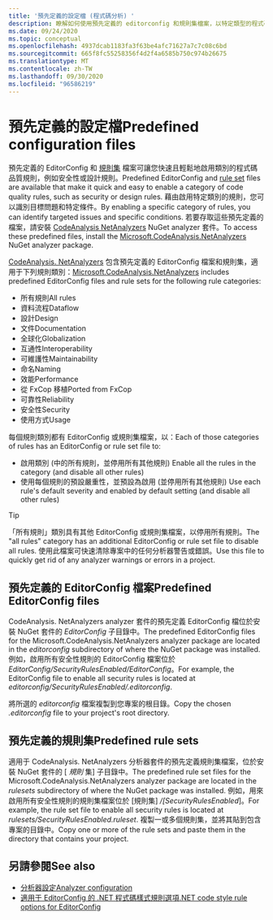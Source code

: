 ```yaml
---
title: '預先定義的設定檔 (程式碼分析) '
description: 瞭解如何使用預先定義的 editorconfig 和規則集檔案，以特定類型的程式碼分析為目標。
ms.date: 09/24/2020
ms.topic: conceptual
ms.openlocfilehash: 4937dcab1183fa3f63be4afc71627a7c7c08c6bd
ms.sourcegitcommit: 665f8fc55258356f4d2f4a6585b750c974b26675
ms.translationtype: MT
ms.contentlocale: zh-TW
ms.lasthandoff: 09/30/2020
ms.locfileid: "96586219"
---
```

# <a name="predefined-configuration-files"></a><span data-ttu-id="62a17-103">預先定義的設定檔</span><span class="sxs-lookup"><span data-stu-id="62a17-103">Predefined configuration files</span></span>

<span data-ttu-id="62a17-104">預先定義的 EditorConfig 和 [規則集](/visualstudio/code-quality/using-rule-sets-to-group-code-analysis-rules) 檔案可讓您快速且輕鬆地啟用類別的程式碼品質規則，例如安全性或設計規則。</span><span class="sxs-lookup"><span data-stu-id="62a17-104">Predefined EditorConfig and [rule set](/visualstudio/code-quality/using-rule-sets-to-group-code-analysis-rules) files are available that make it quick and easy to enable a category of code quality rules, such as security or design rules.</span></span> <span data-ttu-id="62a17-105">藉由啟用特定類別的規則，您可以識別目標問題和特定條件。</span><span class="sxs-lookup"><span data-stu-id="62a17-105">By enabling a specific category of rules, you can identify targeted issues and specific conditions.</span></span> <span data-ttu-id="62a17-106">若要存取這些預先定義的檔案，請安裝 [CodeAnalysis NetAnalyzers](https://github.com/dotnet/roslyn-analyzers#microsoftcodeanalysisnetanalyzers) NuGet analyzer 套件。</span><span class="sxs-lookup"><span data-stu-id="62a17-106">To access these predefined files, install the [Microsoft.CodeAnalysis.NetAnalyzers](https://github.com/dotnet/roslyn-analyzers#microsoftcodeanalysisnetanalyzers) NuGet analyzer package.</span></span>

<span data-ttu-id="62a17-107">[CodeAnalysis. NetAnalyzers](https://github.com/dotnet/roslyn-analyzers#microsoftcodeanalysisnetanalyzers) 包含預先定義的 EditorConfig 檔案和規則集，適用于下列規則類別：</span><span class="sxs-lookup"><span data-stu-id="62a17-107">[Microsoft.CodeAnalysis.NetAnalyzers](https://github.com/dotnet/roslyn-analyzers#microsoftcodeanalysisnetanalyzers) includes predefined EditorConfig files and rule sets for the following rule categories:</span></span>

- <span data-ttu-id="62a17-108">所有規則</span><span class="sxs-lookup"><span data-stu-id="62a17-108">All rules</span></span>
- <span data-ttu-id="62a17-109">資料流程</span><span class="sxs-lookup"><span data-stu-id="62a17-109">Dataflow</span></span>
- <span data-ttu-id="62a17-110">設計</span><span class="sxs-lookup"><span data-stu-id="62a17-110">Design</span></span>
- <span data-ttu-id="62a17-111">文件</span><span class="sxs-lookup"><span data-stu-id="62a17-111">Documentation</span></span>
- <span data-ttu-id="62a17-112">全球化</span><span class="sxs-lookup"><span data-stu-id="62a17-112">Globalization</span></span>
- <span data-ttu-id="62a17-113">互通性</span><span class="sxs-lookup"><span data-stu-id="62a17-113">Interoperability</span></span>
- <span data-ttu-id="62a17-114">可維護性</span><span class="sxs-lookup"><span data-stu-id="62a17-114">Maintainability</span></span>
- <span data-ttu-id="62a17-115">命名</span><span class="sxs-lookup"><span data-stu-id="62a17-115">Naming</span></span>
- <span data-ttu-id="62a17-116">效能</span><span class="sxs-lookup"><span data-stu-id="62a17-116">Performance</span></span>
- <span data-ttu-id="62a17-117">從 FxCop 移植</span><span class="sxs-lookup"><span data-stu-id="62a17-117">Ported from FxCop</span></span>
- <span data-ttu-id="62a17-118">可靠性</span><span class="sxs-lookup"><span data-stu-id="62a17-118">Reliability</span></span>
- <span data-ttu-id="62a17-119">安全性</span><span class="sxs-lookup"><span data-stu-id="62a17-119">Security</span></span>
- <span data-ttu-id="62a17-120">使用方式</span><span class="sxs-lookup"><span data-stu-id="62a17-120">Usage</span></span>

<span data-ttu-id="62a17-121">每個規則類別都有 EditorConfig 或規則集檔案，以：</span><span class="sxs-lookup"><span data-stu-id="62a17-121">Each of those categories of rules has an EditorConfig or rule set file to:</span></span>

- <span data-ttu-id="62a17-122">啟用類別 (中的所有規則，並停用所有其他規則) </span><span class="sxs-lookup"><span data-stu-id="62a17-122">Enable all the rules in the category (and disable all other rules)</span></span>
- <span data-ttu-id="62a17-123">使用每個規則的預設嚴重性，並預設為啟用 (並停用所有其他規則) </span><span class="sxs-lookup"><span data-stu-id="62a17-123">Use each rule's default severity and enabled by default setting (and disable all other rules)</span></span>

> [!TIP]
> <span data-ttu-id="62a17-124">「所有規則」類別具有其他 EditorConfig 或規則集檔案，以停用所有規則。</span><span class="sxs-lookup"><span data-stu-id="62a17-124">The "all rules" category has an additional EditorConfig or rule set file to disable all rules.</span></span> <span data-ttu-id="62a17-125">使用此檔案可快速清除專案中的任何分析器警告或錯誤。</span><span class="sxs-lookup"><span data-stu-id="62a17-125">Use this file to quickly get rid of any analyzer warnings or errors in a project.</span></span>

## <a name="predefined-editorconfig-files"></a><span data-ttu-id="62a17-126">預先定義的 EditorConfig 檔案</span><span class="sxs-lookup"><span data-stu-id="62a17-126">Predefined EditorConfig files</span></span>

<span data-ttu-id="62a17-127">CodeAnalysis. NetAnalyzers analyzer 套件的預先定義 EditorConfig 檔位於安裝 NuGet 套件的 *EditorConfig* 子目錄中。</span><span class="sxs-lookup"><span data-stu-id="62a17-127">The predefined EditorConfig files for the Microsoft.CodeAnalysis.NetAnalyzers analyzer package are located in the *editorconfig* subdirectory of where the NuGet package was installed.</span></span> <span data-ttu-id="62a17-128">例如，啟用所有安全性規則的 EditorConfig 檔案位於 *EditorConfig/SecurityRulesEnabled/EditorConfig*。</span><span class="sxs-lookup"><span data-stu-id="62a17-128">For example, the EditorConfig file to enable all security rules is located at *editorconfig/SecurityRulesEnabled/.editorconfig*.</span></span>

<span data-ttu-id="62a17-129">將所選的 *editorconfig* 檔案複製到您專案的根目錄。</span><span class="sxs-lookup"><span data-stu-id="62a17-129">Copy the chosen *.editorconfig* file to your project's root directory.</span></span>

## <a name="predefined-rule-sets"></a><span data-ttu-id="62a17-130">預先定義的規則集</span><span class="sxs-lookup"><span data-stu-id="62a17-130">Predefined rule sets</span></span>

<span data-ttu-id="62a17-131">適用于 CodeAnalysis. NetAnalyzers 分析器套件的預先定義規則集檔案，位於安裝 NuGet 套件的 [ *規則* 集] 子目錄中。</span><span class="sxs-lookup"><span data-stu-id="62a17-131">The predefined rule set files for the Microsoft.CodeAnalysis.NetAnalyzers analyzer package are located in the *rulesets* subdirectory of where the NuGet package was installed.</span></span> <span data-ttu-id="62a17-132">例如，用來啟用所有安全性規則的規則集檔案位於 [規則集] */[SecurityRulesEnabled*]。</span><span class="sxs-lookup"><span data-stu-id="62a17-132">For example, the rule set file to enable all security rules is located at *rulesets/SecurityRulesEnabled.ruleset*.</span></span> <span data-ttu-id="62a17-133">複製一或多個規則集，並將其貼到包含專案的目錄中。</span><span class="sxs-lookup"><span data-stu-id="62a17-133">Copy one or more of the rule sets and paste them in the directory that contains your project.</span></span>

## <a name="see-also"></a><span data-ttu-id="62a17-134">另請參閱</span><span class="sxs-lookup"><span data-stu-id="62a17-134">See also</span></span>

- [<span data-ttu-id="62a17-135">分析器設定</span><span class="sxs-lookup"><span data-stu-id="62a17-135">Analyzer configuration</span></span>](https://github.com/dotnet/roslyn-analyzers/blob/master/docs/Analyzer%20Configuration.md)
- [<span data-ttu-id="62a17-136">適用于 EditorConfig 的 .NET 程式碼樣式規則選項</span><span class="sxs-lookup"><span data-stu-id="62a17-136">.NET code style rule options for EditorConfig</span></span>](code-style-rule-options.md)
